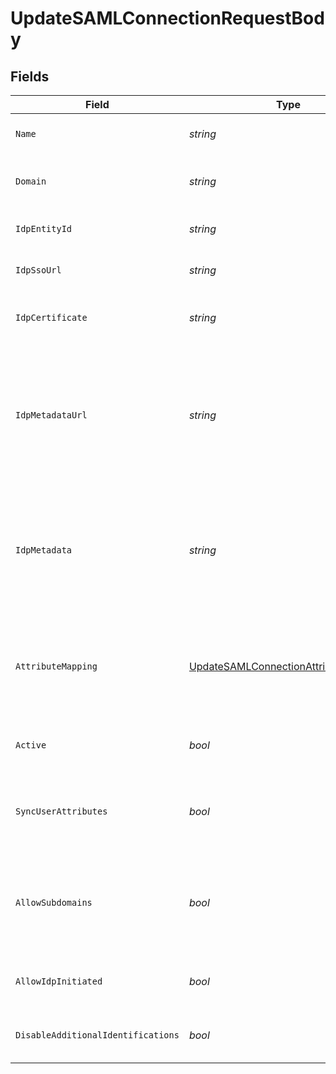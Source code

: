 # UpdateSAMLConnectionRequestBody


## Fields

| Field                                                                                                                               | Type                                                                                                                                | Required                                                                                                                            | Description                                                                                                                         |
| ----------------------------------------------------------------------------------------------------------------------------------- | ----------------------------------------------------------------------------------------------------------------------------------- | ----------------------------------------------------------------------------------------------------------------------------------- | ----------------------------------------------------------------------------------------------------------------------------------- |
| `Name`                                                                                                                              | *string*                                                                                                                            | :heavy_minus_sign:                                                                                                                  | The name of the new SAML Connection                                                                                                 |
| `Domain`                                                                                                                            | *string*                                                                                                                            | :heavy_minus_sign:                                                                                                                  | The domain to use for the new SAML Connection                                                                                       |
| `IdpEntityId`                                                                                                                       | *string*                                                                                                                            | :heavy_minus_sign:                                                                                                                  | The entity id as provided by the IdP                                                                                                |
| `IdpSsoUrl`                                                                                                                         | *string*                                                                                                                            | :heavy_minus_sign:                                                                                                                  | The SSO url as provided by the IdP                                                                                                  |
| `IdpCertificate`                                                                                                                    | *string*                                                                                                                            | :heavy_minus_sign:                                                                                                                  | The x509 certificated as provided by the IdP                                                                                        |
| `IdpMetadataUrl`                                                                                                                    | *string*                                                                                                                            | :heavy_minus_sign:                                                                                                                  | The URL which serves the IdP metadata. If present, it takes priority over the corresponding individual properties and replaces them |
| `IdpMetadata`                                                                                                                       | *string*                                                                                                                            | :heavy_minus_sign:                                                                                                                  | The XML content of the IdP metadata file. If present, it takes priority over the corresponding individual properties                |
| `AttributeMapping`                                                                                                                  | [UpdateSAMLConnectionAttributeMapping](../../Models/Operations/UpdateSAMLConnectionAttributeMapping.md)                             | :heavy_minus_sign:                                                                                                                  | Define the atrtibute name mapping between Identity Provider and Clerk's user properties                                             |
| `Active`                                                                                                                            | *bool*                                                                                                                              | :heavy_minus_sign:                                                                                                                  | Activate or de-activate the SAML Connection                                                                                         |
| `SyncUserAttributes`                                                                                                                | *bool*                                                                                                                              | :heavy_minus_sign:                                                                                                                  | Controls whether to update the user's attributes in each sign-in                                                                    |
| `AllowSubdomains`                                                                                                                   | *bool*                                                                                                                              | :heavy_minus_sign:                                                                                                                  | Allow users with an email address subdomain to use this connection in order to authenticate                                         |
| `AllowIdpInitiated`                                                                                                                 | *bool*                                                                                                                              | :heavy_minus_sign:                                                                                                                  | Enable or deactivate IdP-initiated flows                                                                                            |
| `DisableAdditionalIdentifications`                                                                                                  | *bool*                                                                                                                              | :heavy_minus_sign:                                                                                                                  | Enable or deactivate additional identifications                                                                                     |